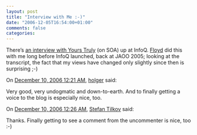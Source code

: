 ```yaml
---
layout: post
title: "Interview with Me :-)"
date: "2006-12-05T16:54:00+01:00"
comments: false
categories: 
---
```


<p>There&#8217;s <a href="http://www.infoq.com/interviews/Stefan-Tilkov-SOA">an interview with Yours Truly</a> (on SOA) up at InfoQ. <a href="http://dynamicsemantics.blog-city.com/">Floyd</a> did this with me long before InfoQ launched, back at JAOO 2005; looking at the transcript, the fact that my views have changed only slightly since then is surprising ;-)</p>

<section class="comments">

<div class="comment" id="comment-1129">
On <a href="#comment-1129" title="Permalink to this comment">December 10, 2006 12:21 AM</a>, <a href="http://www.holgerarendt.de/uncommented/" title="http://www.holgerarendt.de/uncommented/" rel="nofollow">holger</a>
said:
<p>Very good, very undogmatic and down-to-earth. And to finally getting a voice to the blog is especially nice, too.</p>


<div class="comment" id="comment-1130">
On <a href="#comment-1130" title="Permalink to this comment">December 10, 2006 12:26 AM</a>, <a href="/en/staff/st/">Stefan Tilkov</a>
said:
<p>Thanks. Finally getting to see a comment from the uncommenter is nice, too :-)</p>


</section>

